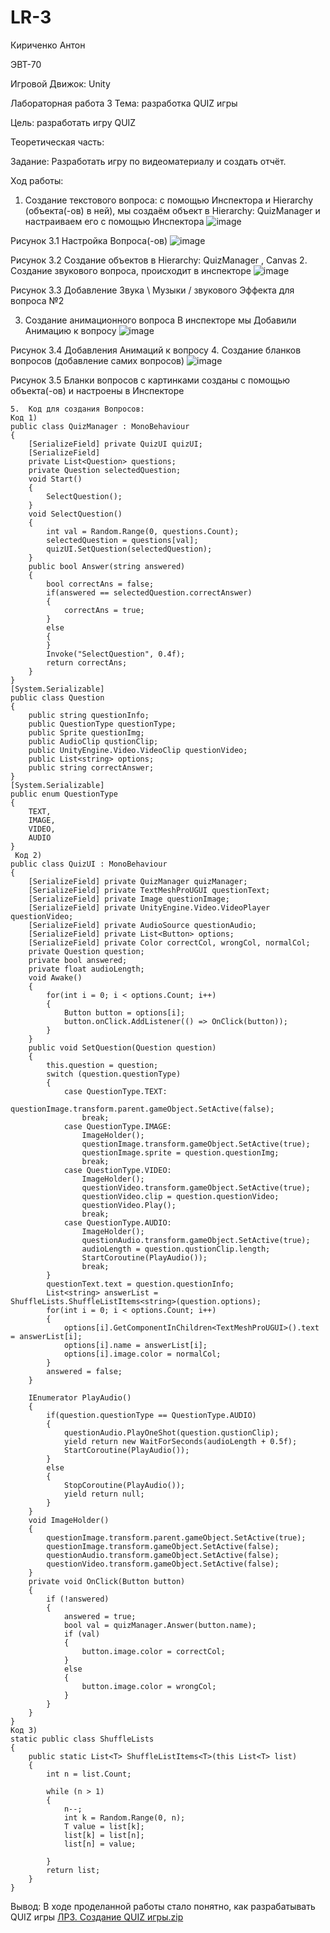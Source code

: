 # LR-3

Кириченко Антон 

ЭВТ-70

Игровой Движок: Unity

Лабораторная работа 3
Тема: разработка QUIZ игры

Цель: разработать игру QUIZ

Теоретическая часть:

Задание: Разработать игру по видеоматериалу и создать отчёт.

Ход работы:

1.	Создание текстового вопроса:
с помощью Инспектора и Hierarchy (объекта(-ов) в ней),
мы создаём объект в Hierarchy: QuizManager и настраиваем его с помощью Инспектора
 ![image](https://user-images.githubusercontent.com/119482774/205071705-31b680a9-071b-44b7-8b2c-dc23165ec311.png)

Рисунок 3.1 Настройка Вопроса(-ов)
![image](https://user-images.githubusercontent.com/119482774/205071728-e037e15a-bead-44f5-9994-2934d5ae2574.png)

 
Рисунок 3.2 Создание объектов в Hierarchy: QuizManager , Canvas
2.	Создание звукового вопроса, происходит в инспекторе
![image](https://user-images.githubusercontent.com/119482774/205071783-f0b2aa49-aa5a-4a34-bdbe-8f8d548febc0.png)

 
Рисунок 3.3 Добавление Звука \ Музыки / звукового Эффекта для вопроса №2

3.	Создание анимационного вопроса 
В инспекторе мы Добавили Анимацию к вопросу
 ![image](https://user-images.githubusercontent.com/119482774/205071814-5297a7be-a675-4816-842d-44340305770f.png)

Рисунок 3.4 Добавления Анимаций к вопросу
4.	Создание бланков вопросов (добавление самих вопросов)
 ![image](https://user-images.githubusercontent.com/119482774/205071849-d19406c3-f79b-4e65-9104-b9db0a8c57f0.png)

Рисунок 3.5 Бланки вопросов с картинками созданы с помощью объекта(-ов) и настроены в Инспекторе
```
5.	Код для создания Вопросов: 
Код 1)
public class QuizManager : MonoBehaviour
{
    [SerializeField] private QuizUI quizUI;
    [SerializeField]
    private List<Question> questions;
    private Question selectedQuestion;
    void Start()
    {
        SelectQuestion();
    }
    void SelectQuestion()
    {
        int val = Random.Range(0, questions.Count);
        selectedQuestion = questions[val];
        quizUI.SetQuestion(selectedQuestion);
    }
    public bool Answer(string answered)
    {
        bool correctAns = false;
        if(answered == selectedQuestion.correctAnswer)
        {
            correctAns = true;
        }
        else
        {
        }
        Invoke("SelectQuestion", 0.4f);
        return correctAns;
    }
}
[System.Serializable]
public class Question
{
    public string questionInfo;
    public QuestionType questionType;
    public Sprite questionImg;
    public AudioClip qustionClip;
    public UnityEngine.Video.VideoClip questionVideo;
    public List<string> options;
    public string correctAnswer;
}
[System.Serializable]
public enum QuestionType
{
    TEXT,
    IMAGE,
    VIDEO,
    AUDIO
}
 Код 2)
public class QuizUI : MonoBehaviour
{
    [SerializeField] private QuizManager quizManager;
    [SerializeField] private TextMeshProUGUI questionText;
    [SerializeField] private Image questionImage;
    [SerializeField] private UnityEngine.Video.VideoPlayer questionVideo;
    [SerializeField] private AudioSource questionAudio;
    [SerializeField] private List<Button> options;
    [SerializeField] private Color correctCol, wrongCol, normalCol;
    private Question question;
    private bool answered;
    private float audioLength;
    void Awake()
    {
        for(int i = 0; i < options.Count; i++)
        {
            Button button = options[i];
            button.onClick.AddListener(() => OnClick(button));
        }
    }
    public void SetQuestion(Question question)
    {
        this.question = question;
        switch (question.questionType)
        {
            case QuestionType.TEXT:
                questionImage.transform.parent.gameObject.SetActive(false);
                break;
            case QuestionType.IMAGE:
                ImageHolder();
                questionImage.transform.gameObject.SetActive(true);
                questionImage.sprite = question.questionImg;
                break;
            case QuestionType.VIDEO:
                ImageHolder();
                questionVideo.transform.gameObject.SetActive(true);
                questionVideo.clip = question.questionVideo;
                questionVideo.Play();
                break;
            case QuestionType.AUDIO:
                ImageHolder();
                questionAudio.transform.gameObject.SetActive(true);
                audioLength = question.qustionClip.length;
                StartCoroutine(PlayAudio());
                break;
        }
        questionText.text = question.questionInfo;
        List<string> answerList = ShuffleLists.ShuffleListItems<string>(question.options);
        for(int i = 0; i < options.Count; i++)
        {
            options[i].GetComponentInChildren<TextMeshProUGUI>().text = answerList[i];
            options[i].name = answerList[i];
            options[i].image.color = normalCol;
        }
        answered = false;
    }

    IEnumerator PlayAudio()
    {
        if(question.questionType == QuestionType.AUDIO)
        {
            questionAudio.PlayOneShot(question.qustionClip);
            yield return new WaitForSeconds(audioLength + 0.5f);
            StartCoroutine(PlayAudio());
        }
        else
        {
            StopCoroutine(PlayAudio());
            yield return null;
        }
    }
    void ImageHolder()
    {
        questionImage.transform.parent.gameObject.SetActive(true);
        questionImage.transform.gameObject.SetActive(false);
        questionAudio.transform.gameObject.SetActive(false);
        questionVideo.transform.gameObject.SetActive(false);
    }
    private void OnClick(Button button)
    {
        if (!answered)
        {
            answered = true;
            bool val = quizManager.Answer(button.name);
            if (val)
            {
                button.image.color = correctCol;
            }
            else
            {
                button.image.color = wrongCol;
            }
        }
    }
}
Код 3) 
static public class ShuffleLists
{
    public static List<T> ShuffleListItems<T>(this List<T> list)
    {
        int n = list.Count;

        while (n > 1)
        {
            n--;
            int k = Random.Range(0, n);
            T value = list[k];
            list[k] = list[n];
            list[n] = value;

        }
        return list;
    }
}
```
Вывод: В ходе проделанной работы стало понятно, как разрабатывать QUIZ игры
[ЛР3. Создание QUIZ игры.zip](https://github.com/Userfall3000/LR-3/files/10132989/3.QUIZ.zip)


